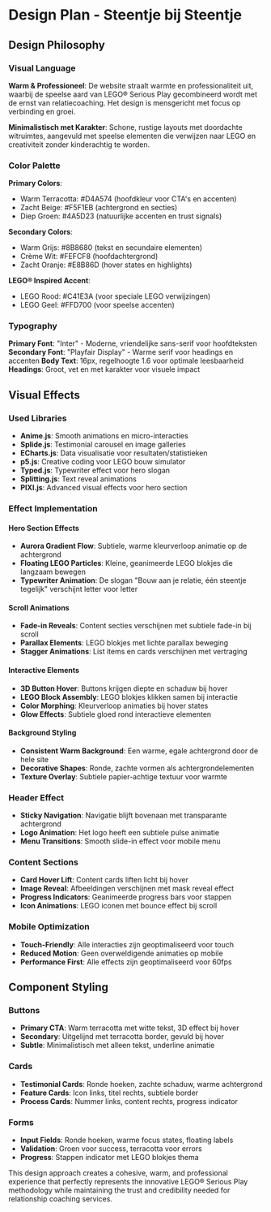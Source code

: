 # Design Plan - Steentje bij Steentje

## Design Philosophy

### Visual Language
**Warm & Professioneel**: De website straalt warmte en professionaliteit uit, waarbij de speelse aard van LEGO® Serious Play gecombineerd wordt met de ernst van relatiecoaching. Het design is mensgericht met focus op verbinding en groei.

**Minimalistisch met Karakter**: Schone, rustige layouts met doordachte witruimtes, aangevuld met speelse elementen die verwijzen naar LEGO en creativiteit zonder kinderachtig te worden.

### Color Palette
**Primary Colors**:
- Warm Terracotta: #D4A574 (hoofdkleur voor CTA's en accenten)
- Zacht Beige: #F5F1EB (achtergrond en secties)
- Diep Groen: #4A5D23 (natuurlijke accenten en trust signals)

**Secondary Colors**:
- Warm Grijs: #8B8680 (tekst en secundaire elementen)
- Crème Wit: #FEFCF8 (hoofdachtergrond)
- Zacht Oranje: #E8B86D (hover states en highlights)

**LEGO® Inspired Accent**:
- LEGO Rood: #C41E3A (voor speciale LEGO verwijzingen)
- LEGO Geel: #FFD700 (voor speelse accenten)

### Typography
**Primary Font**: "Inter" - Moderne, vriendelijke sans-serif voor hoofdteksten
**Secondary Font**: "Playfair Display" - Warme serif voor headings en accenten
**Body Text**: 16px, regelhoogte 1.6 voor optimale leesbaarheid
**Headings**: Groot, vet en met karakter voor visuele impact

## Visual Effects

### Used Libraries
- **Anime.js**: Smooth animations en micro-interacties
- **Splide.js**: Testimonial carousel en image galleries
- **ECharts.js**: Data visualisatie voor resultaten/statistieken
- **p5.js**: Creative coding voor LEGO bouw simulator
- **Typed.js**: Typewriter effect voor hero slogan
- **Splitting.js**: Text reveal animations
- **PIXI.js**: Advanced visual effects voor hero section

### Effect Implementation

#### Hero Section Effects
- **Aurora Gradient Flow**: Subtiele, warme kleurverloop animatie op de achtergrond
- **Floating LEGO Particles**: Kleine, geanimeerde LEGO blokjes die langzaam bewegen
- **Typewriter Animation**: De slogan "Bouw aan je relatie, één steentje tegelijk" verschijnt letter voor letter

#### Scroll Animations
- **Fade-in Reveals**: Content secties verschijnen met subtiele fade-in bij scroll
- **Parallax Elements**: LEGO blokjes met lichte parallax beweging
- **Stagger Animations**: List items en cards verschijnen met vertraging

#### Interactive Elements
- **3D Button Hover**: Buttons krijgen diepte en schaduw bij hover
- **LEGO Block Assembly**: LEGO blokjes klikken samen bij interactie
- **Color Morphing**: Kleurverloop animaties bij hover states
- **Glow Effects**: Subtiele gloed rond interactieve elementen

#### Background Styling
- **Consistent Warm Background**: Een warme, egale achtergrond door de hele site
- **Decorative Shapes**: Ronde, zachte vormen als achtergrondelementen
- **Texture Overlay**: Subtiele papier-achtige textuur voor warmte

### Header Effect
- **Sticky Navigation**: Navigatie blijft bovenaan met transparante achtergrond
- **Logo Animation**: Het logo heeft een subtiele pulse animatie
- **Menu Transitions**: Smooth slide-in effect voor mobile menu

### Content Sections
- **Card Hover Lift**: Content cards liften licht bij hover
- **Image Reveal**: Afbeeldingen verschijnen met mask reveal effect
- **Progress Indicators**: Geanimeerde progress bars voor stappen
- **Icon Animations**: LEGO iconen met bounce effect bij scroll

### Mobile Optimization
- **Touch-Friendly**: Alle interacties zijn geoptimaliseerd voor touch
- **Reduced Motion**: Geen overweldigende animaties op mobile
- **Performance First**: Alle effects zijn geoptimaliseerd voor 60fps

## Component Styling

### Buttons
- **Primary CTA**: Warm terracotta met witte tekst, 3D effect bij hover
- **Secondary**: Uitgelijnd met terracotta border, gevuld bij hover
- **Subtle**: Minimalistisch met alleen tekst, underline animatie

### Cards
- **Testimonial Cards**: Ronde hoeken, zachte schaduw, warme achtergrond
- **Feature Cards**: Icon links, titel rechts, subtiele border
- **Process Cards**: Nummer links, content rechts, progress indicator

### Forms
- **Input Fields**: Ronde hoeken, warme focus states, floating labels
- **Validation**: Groen voor success, terracotta voor errors
- **Progress**: Stappen indicator met LEGO blokjes thema

This design approach creates a cohesive, warm, and professional experience that perfectly represents the innovative LEGO® Serious Play methodology while maintaining the trust and credibility needed for relationship coaching services.